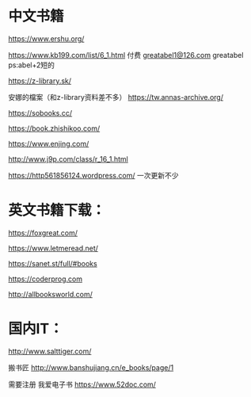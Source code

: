 # 中文书籍

https://www.ershu.org/

https://www.kb199.com/list/6_1.html
付费  greatabel1@126.com greatabel ps:abel+2短的


https://z-library.sk/


安娜的檔案（和z-library资料差不多）
 https://tw.annas-archive.org/


https://sobooks.cc/


https://book.zhishikoo.com/


https://www.enjing.com/

http://www.j9p.com/class/r_16_1.html

https://http561856124.wordpress.com/  一次更新不少




# 英文书籍下载：


https://foxgreat.com/

https://www.letmeread.net/

https://sanet.st/full/#books

https://coderprog.com

http://allbooksworld.com/



# 国内IT：
http://www.salttiger.com/

搬书匠 http://www.banshujiang.cn/e_books/page/1 

需要注册 我爱电子书 https://www.52doc.com/





